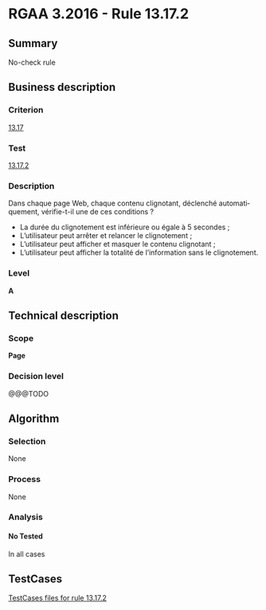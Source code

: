 # RGAA 3.2016 - Rule 13.17.2

## Summary
No-check rule


## Business description

### Criterion
[13.17](http://references.modernisation.gouv.fr/rgaa-accessibilite/criteres.html#crit-13-17)

### Test
[13.17.2](http://references.modernisation.gouv.fr/rgaa-accessibilite/criteres.html#test-13-17-2)

### Description
<div lang="fr">Dans chaque page Web, chaque contenu clignotant, d&#xE9;clench&#xE9; automatiquement, v&#xE9;rifie-t-il une de ces conditions&nbsp;? <ul><li>La dur&#xE9;e du clignotement est inf&#xE9;rieure ou &#xE9;gale &#xE0; 5 secondes&nbsp;;</li> <li>L&#x2019;utilisateur peut arr&#xEA;ter et relancer le clignotement&nbsp;;</li> <li>L&#x2019;utilisateur peut afficher et masquer le contenu clignotant&nbsp;;</li> <li>L&#x2019;utilisateur peut afficher la totalit&#xE9; de l&#x2019;information sans le clignotement.</li> </ul></div>

### Level
**A**


## Technical description

### Scope
**Page**

### Decision level
@@@TODO


## Algorithm

### Selection
None

### Process
None

### Analysis

#### No Tested
In all cases


##  TestCases

[TestCases files for rule 13.17.2](https://github.com/Asqatasun/Asqatasun/tree/develop/rules/rules-rgaa3.2016/src/test/resources/testcases/rgaa32016/Rgaa32016Rule131702/)


